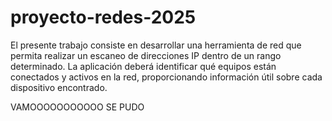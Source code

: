 # proyecto-redes-2025
El presente trabajo consiste en desarrollar una herramienta de red que permita realizar un escaneo de direcciones IP dentro de un rango determinado. La aplicación deberá identificar qué equipos están conectados y activos en la red, proporcionando información útil sobre cada dispositivo encontrado.


VAMOOOOOOOOOOO SE PUDO